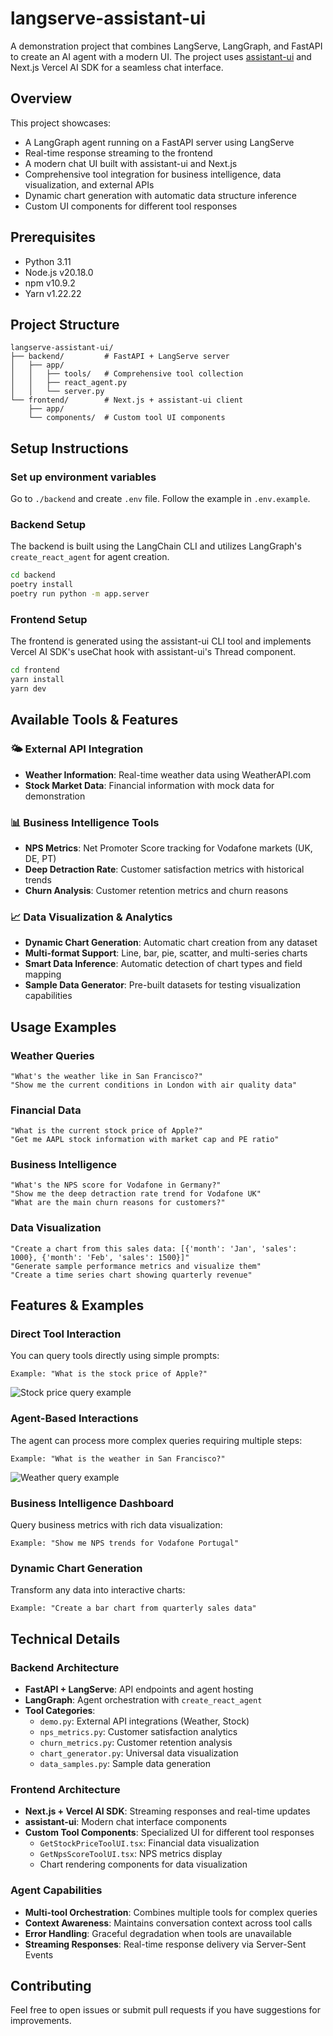 # langserve-assistant-ui

A demonstration project that combines LangServe, LangGraph, and FastAPI to create an AI agent with a modern UI. The project uses [assistant-ui](https://www.assistant-ui.com/) and Next.js Vercel AI SDK for a seamless chat interface.

## Overview

This project showcases:

- A LangGraph agent running on a FastAPI server using LangServe
- Real-time response streaming to the frontend
- A modern chat UI built with assistant-ui and Next.js
- Comprehensive tool integration for business intelligence, data visualization, and external APIs
- Dynamic chart generation with automatic data structure inference
- Custom UI components for different tool responses

## Prerequisites

- Python 3.11
- Node.js v20.18.0
- npm v10.9.2
- Yarn v1.22.22

## Project Structure

```
langserve-assistant-ui/
├── backend/         # FastAPI + LangServe server
│   ├── app/
│   │   ├── tools/   # Comprehensive tool collection
│   │   ├── react_agent.py
│   │   └── server.py
└── frontend/        # Next.js + assistant-ui client
    ├── app/
    └── components/  # Custom tool UI components
```

## Setup Instructions

### Set up environment variables

Go to `./backend` and create `.env` file. Follow the example in `.env.example`.

### Backend Setup

The backend is built using the LangChain CLI and utilizes LangGraph's `create_react_agent` for agent creation.

```bash
cd backend
poetry install
poetry run python -m app.server
```

### Frontend Setup

The frontend is generated using the assistant-ui CLI tool and implements Vercel AI SDK's useChat hook with assistant-ui's Thread component.

```bash
cd frontend
yarn install
yarn dev
```

## Available Tools & Features

### 🌤️ External API Integration
- **Weather Information**: Real-time weather data using WeatherAPI.com
- **Stock Market Data**: Financial information with mock data for demonstration

### 📊 Business Intelligence Tools  
- **NPS Metrics**: Net Promoter Score tracking for Vodafone markets (UK, DE, PT)
- **Deep Detraction Rate**: Customer satisfaction metrics with historical trends
- **Churn Analysis**: Customer retention metrics and churn reasons

### 📈 Data Visualization & Analytics
- **Dynamic Chart Generation**: Automatic chart creation from any dataset
- **Multi-format Support**: Line, bar, pie, scatter, and multi-series charts
- **Smart Data Inference**: Automatic detection of chart types and field mapping
- **Sample Data Generator**: Pre-built datasets for testing visualization capabilities

## Usage Examples

### Weather Queries
```
"What's the weather like in San Francisco?"
"Show me the current conditions in London with air quality data"
```

### Financial Data
```
"What is the current stock price of Apple?"
"Get me AAPL stock information with market cap and PE ratio"
```

### Business Intelligence
```
"What's the NPS score for Vodafone in Germany?"
"Show me the deep detraction rate trend for Vodafone UK"
"What are the main churn reasons for customers?"
```

### Data Visualization
```
"Create a chart from this sales data: [{'month': 'Jan', 'sales': 1000}, {'month': 'Feb', 'sales': 1500}]"
"Generate sample performance metrics and visualize them"
"Create a time series chart showing quarterly revenue"
```

## Features & Examples

### Direct Tool Interaction

You can query tools directly using simple prompts:

```
Example: "What is the stock price of Apple?"
```

![Stock price query example](./images/get_stock_price.png)

### Agent-Based Interactions

The agent can process more complex queries requiring multiple steps:

```
Example: "What is the weather in San Francisco?"
```

![Weather query example](./images/get_weather.png)

### Business Intelligence Dashboard

Query business metrics with rich data visualization:

```
Example: "Show me NPS trends for Vodafone Portugal"
```

### Dynamic Chart Generation

Transform any data into interactive charts:

```
Example: "Create a bar chart from quarterly sales data"
```

## Technical Details

### Backend Architecture
- **FastAPI + LangServe**: API endpoints and agent hosting
- **LangGraph**: Agent orchestration with `create_react_agent`
- **Tool Categories**:
  - `demo.py`: External API integrations (Weather, Stock)
  - `nps_metrics.py`: Customer satisfaction analytics
  - `churn_metrics.py`: Customer retention analysis  
  - `chart_generator.py`: Universal data visualization
  - `data_samples.py`: Sample data generation

### Frontend Architecture
- **Next.js + Vercel AI SDK**: Streaming responses and real-time updates
- **assistant-ui**: Modern chat interface components
- **Custom Tool Components**: Specialized UI for different tool responses
  - `GetStockPriceToolUI.tsx`: Financial data visualization
  - `GetNpsScoreToolUI.tsx`: NPS metrics display
  - Chart rendering components for data visualization

### Agent Capabilities
- **Multi-tool Orchestration**: Combines multiple tools for complex queries
- **Context Awareness**: Maintains conversation context across tool calls
- **Error Handling**: Graceful degradation when tools are unavailable
- **Streaming Responses**: Real-time response delivery via Server-Sent Events

## Contributing

Feel free to open issues or submit pull requests if you have suggestions for improvements.
